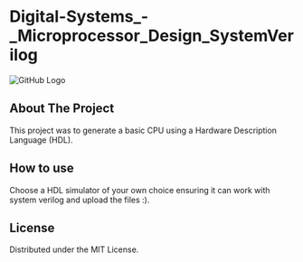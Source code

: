 # Digital-Systems_-_Microprocessor_Design_SystemVerilog

![GitHub Logo](Screenshot_4.png)

<div id="top"></div>

<!-- ABOUT THE PROJECT -->
## About The Project

This project was to generate a basic CPU using a Hardware Description Language (HDL). 

## How to use

Choose a HDL simulator of your own choice ensuring it can work with system verilog and upload the files :).

<!-- LICENSE -->
## License

Distributed under the MIT License.
